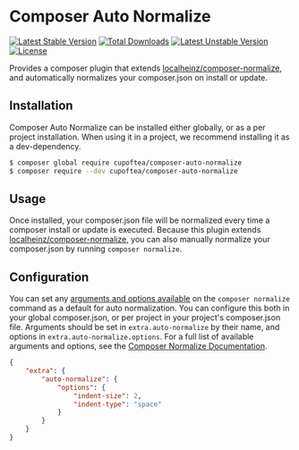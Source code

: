 # Composer Auto Normalize

[![Latest Stable Version](https://poser.pugx.org/cupoftea/composer-auto-normalize/v/stable)](https://packagist.org/packages/cupoftea/composer-auto-normalize)
[![Total Downloads](https://poser.pugx.org/cupoftea/composer-auto-normalize/downloads)](https://packagist.org/packages/cupoftea/composer-auto-normalize)
[![Latest Unstable Version](https://poser.pugx.org/cupoftea/composer-auto-normalize/v/unstable)](https://packagist.org/packages/cupoftea/composer-auto-normalize)
[![License](https://poser.pugx.org/cupoftea/composer-auto-normalize/license)](./LICENSE)

Provides a composer plugin that extends [localheinz/composer-normalize][composer-normalize], and automatically
normalizes your composer.json on install or update.

## Installation

Composer Auto Normalize can be installed either globally, or as a per project installation. When using it in a project,
we recommend installing it as a dev-dependency.

```bash
$ composer global require cupoftea/composer-auto-normalize
$ composer require --dev cupoftea/composer-auto-normalize
```

## Usage

Once installed, your composer.json file will be normalized every time a composer install or update is executed.
Because this plugin extends [localheinz/composer-normalize][composer-normalize], you can also manually normalize your
composer.json by running `composer normalize`.

## Configuration

You can set any [arguments and options available][composer-normalize-docs] on the `composer normalize` command as a
default for auto normalization. You can configure this both in your global composer.json, or per project in your
project's composer.json file. Arguments should be set in `extra.auto-normalize` by their name, and options in
`extra.auto-normalize.options`. For a full list of available arguments and options, see the
[Composer Normalize Documentation][composer-normalize-docs].

```json
{
    "extra": {
        "auto-normalize": {
            "options": {
                "indent-size": 2,
                "indent-type": "space"
            }
        }
    }
}
```


[composer-normalize]: https://github.com/localheinz/composer-normalize
[composer-normalize-docs]: https://github.com/localheinz/composer-normalize#arguments
